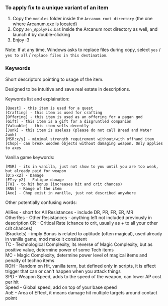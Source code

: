 ### To apply fix to a unique variant of an item

   1. Copy the `modules` folder inside the `Arcanum root directory` (the one where Arcanum.exe is located)
   2. Copy `Jen_ApplyFix.bat` inside the Arcanum root directory as well, and launch it by double-clicking
   3. Enjoy :3

Note: If at any time, Windows asks to replace files during copy, select `yes` / `yes to all` / `replace files in this destination`.

### Keywords

Short descriptors pointing to usage of the item.

Designed to be intuitive and save real estate in descriptions.

Keywords list and explaination:

    [Quest] - this item is used for a quest
    [Crafting] - this item is used for crafting
    [Offering] - this item is used as an offering for a pagan god
    [Gift] - this item is a gift for a disgruntled companion
    [Valuable] - this item sells decently
    [Junk] - this item is useless (please do not call Bread and Water Junk)
    [MSR:x/y] - minimal strength requirement without/with offhand item
    [Chop]- can break wooden objects without damaging weapon. Only applies to axes

Vanilla game keywords:

    [MSR] - its in vanilla, just not show to you until you are too weak, but already paid for weapon
    [D:x-x2] - Damage
    [FT:y-y2] - Fatigue damage
    [TH] - to hit bonus (increases hit and crit chances)
    [RNG] - Range of the item
    [Axe] - Chop exist in vanilla, just not described anywhere
    
Other potentially confusing words:

AllRes - short for All Resistances - include DR, PR, FR, ER, MR   
OtherRes - Other Resistances - anything left not included previously in description
CR - Critical Rate (chance to crit, usually as + to all your other crit chances)   
(Brackets) - imply Bonus is related to aptitude (often magical), used already in vanilla game, mod make it consistent   
TC - Technological Complexity, its reverse of Magic Complexity, but as positive value, determine power of some Tech items   
MC - Magic Complexity, determine power level of magical items and penalty of techno items   
ROH - Random on Hit, vanilla term, but defined only in scripts, it is effect trigger that can or can't happen when you attack things   
SPD - Weapon Speed, adds to the speed of the weapon, can lower AP cost per hit   
Speed - Global speed, add on top of your base speed   
AoE - Area of Effect, it means damage hit multiple targets around contact poimt 


